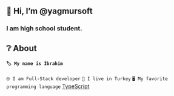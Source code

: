 ## 👋 Hi, I’m @yagmursoft

### I am high school student.

## ❔ About
#### `🏷️ My name is İbrahim`
`🤓 I am Full-Stack developer`
`🎌 I live in Turkey`
`🖥️ My favorite programming language` [TypeScript](https://en.wikipedia.org/wiki/TypeScript)
